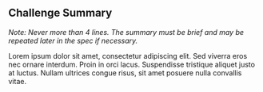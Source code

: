 ## Challenge Summary
_Note: Never more than 4 lines. The summary must be brief and may be repeated later in the spec if necessary._

Lorem ipsum dolor sit amet, consectetur adipiscing elit. Sed viverra eros nec ornare interdum. Proin in orci lacus. Suspendisse tristique aliquet justo at luctus. Nullam ultrices congue risus, sit amet posuere nulla convallis vitae.